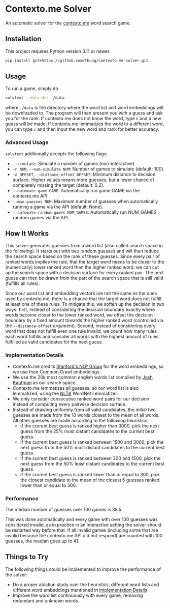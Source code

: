 # Contexto.me Solver

An automatic solver for the [contexto.me](https://contexto.me/en/) word search game.

## Installation

This project requires Python version 3.11 or newer.

```bash
pip install git+https://github.com/tbung/contexto-me-solver.git
```

## Usage

To run a game, simply do

```bash
solvtext --data-dir ./data
```

where `./data` is the directory where the word list and word embeddings will be downloaded to.
The program will then present you with a guess and ask you for the rank. If contexto.me does not know the word, type `n` and a new guess will be made. If contexto.me lemmatizes the word to a different word, you can type `c` and then input the new word and rank for better accuracy.

### Advanced Usage

`solvtext` additionally accepts the following flags:

- `--simulate`: Simulate a number of games (non-interactive)
- `-n NUM`, `--num-simulate NUM`: Number of games to simulate (default: 100).
- `-d OFFSET`, `--distance-offset OFFSET`: Minimum distance to decision surface. Higher values means more guesses, but a lower chance of completely missing the target (default: 0.2).
- `--automate-game GAME`: Automatically run game GAME via the contexto.me API.
- `--max-guesses NUM`: Maximum number of guesses when automatically running a game via the API (default: None). 
- `--automate-random-games NUM_GAMES`: Automatically run NUM_GAMES random games via the API.

## How It Works

This solver generates guesses from a word list (also called search space in the following). It starts out with two random guesses and will then reduce the search space based on the rank of these guesses. Since every pair of ranked words implies the rule, that the target word needs to be closer to the (numerically) lower ranked word than the higher ranked word, we can cut up the search space with a decision surface for every ranked pair. The next guess can then be drawn from the part of the search space that is still valid (fulfills all rules).

Since our word list and embedding vectors are not the same as the ones used by contexto.me, there is a chance that the target word does not fulfill at least one of these rules. To mitigate this, we soften up the decision in two ways: first, instead of considering the decision boundary exactly where words become closer to the lower ranked word, we offset the decision boundary by a fixed amount towards the higher ranked word (controlled via the `--distance-offset` argument). Second, instead of considering every word that does not fulfill even one rule invalid, we count how many rules each word fulfills and consider all words with the highest amount of rules fulfilled as valid candidates for the next guess.

### Implementation Details

- Contexto.me credits [Stanford's NLP Group](https://nlp.stanford.edu/projects/glove/) for the word embeddings, so we use their Common Crawl embeddings.
- We use the 20k most common english words list compiled by [Josh Kaufman](https://github.com/first20hours/google-10000-english) as our search space.
- Contexto.me lemmatizes all guesses, so our word list is also lemmatized, using the [NLTK](https://www.nltk.org/) WordNet Lemmatizer.
- We only consider consecutive ranked word pairs for our decision instead of computing every pairwise decision surface.
- Instead of drawing uniformly from all valid candidates, the initial two guesses are made from the 10 words closest to the mean of all words. All other guesses are made according to the following heuristics:
    - If the current best guess is ranked higher than 3000, pick the next guess from the 25% most distant candidates to the current best guess.
    - If the current best guess is ranked between 1500 and 3000, pick the next guess from the 50% most distant candidates to the current best guess.
    - If the current best guess is ranked between 300 and 1500, pick the next guess from the 50% least distant candidates to the current best guess.
    - If the current best guess is ranked lower than or equal to 300, pick the closest candidate to the mean of the closest 5 guesses ranked lower than or equal to 300.

### Performance

The median number of guesses over 100 games is 38.5.

This was done automatically and every game with over 100 guesses was considered invalid, as in practice in an interactive setting the solver should be restarted way before that. If all invalid games (including some that are invalid because the contexto.me API did not respond) are counted with 100 guesses, the median goes up to 41.

## Things to Try

The following things could be implemented to improve the performance of the solver:

- Do a proper ablation study over the heuristics, different word lists and different word embeddings mentioned in [Implementation Details](README.md#implementation-details)
- Improve the word list continuously with every game, removing redundant and unknown words.
